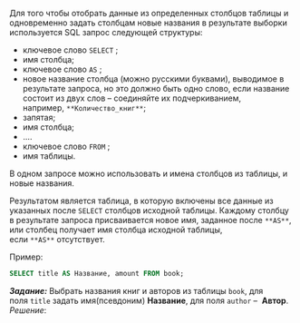 Для того чтобы отобрать данные из определенных столбцов таблицы и одновременно задать столбцам новые названия в результате выборки используется SQL запрос следующей структуры: 

- ключевое слово `SELECT` ; 
- имя столбца;
- ключевое слово `AS` ; 
- новое название столбца (можно русскими буквами), выводимое в результате запроса, но это должно быть одно слово, если название состоит из двух слов – соединяйте их подчеркиванием, например, `**Количество_книг**`; 
- запятая; 
- имя столбца; 
- ….
- ключевое слово `FROM` ; 
- имя таблицы.

В одном запросе можно использовать и имена столбцов из таблицы, и новые названия.

Результатом является таблица, в которую включены все данные из указанных после `SELECT` столбцов исходной таблицы. Каждому столбцу в результате запроса присваивается новое имя, заданное после `**AS**`, или столбец получает имя столбца исходной таблицы, если `**AS**` отсутствует.

Пример:
```sql
SELECT title AS Название, amount FROM book;
```
***Задание:*** Выбрать названия книг и авторов из таблицы `book`, для поля `title` задать имя(псевдоним) **Название**, для поля `author` –  **Автор**. 
_Решение_: